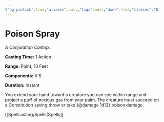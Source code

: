 ```yaml
---
{"dg-publish":true,"aliases":null,"tags":null,"done":true,"classes":"Druid, Sorcerer, Warlock, Wizard, Artificer,","spellLevel":0,"school":"Conjuration","source":"PHB","permalink":"/spells/poison-spray/","dgHomeLink":false,"dgPassFrontmatter":true}
---
```


# Poison Spray
*A Conjuration Cantrip.*

**Casting Time:** 1 Action

**Range:** Point, 10 Feet

**Components:** V S 

**Duration:** Instant

You extend your hand toward a creature you can see within range and project a puff of noxious gas from your palm. The creature must succeed on a Constitution saving throw or take {@damage 1d12} poison damage.

[[Spellcasting/Spells|Spells]]
